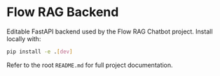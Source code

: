 # Flow RAG Backend

Editable FastAPI backend used by the Flow RAG Chatbot project. Install locally with:

```bash
pip install -e .[dev]
```

Refer to the root `README.md` for full project documentation.
